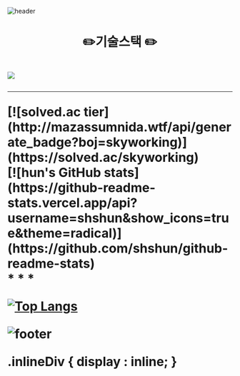 
![header](https://capsule-render.vercel.app/api?type=wave&color=auto&height=400&section=header&text=shshun&fontSize=90)


<h1 align="center">✏️기술스택 ✏️ <h1>

<img src="https://img.shields.io/badge/Python-3766AB?style=flat-square&logo=Python&logoColor=white"/></a>

* * *

<div>
<div class="inlineDiv">
[![solved.ac tier](http://mazassumnida.wtf/api/generate_badge?boj=skyworking)](https://solved.ac/skyworking)
</div>

<div class="inlineDiv">
[![hun's GitHub stats](https://github-readme-stats.vercel.app/api?username=shshun&show_icons=true&theme=radical)](https://github.com/shshun/github-readme-stats)
</div>
<div>
* * *

[![Top Langs](https://github-readme-stats.vercel.app/api/top-langs/?username=shshun&layout=compact)](https://github.com/shshun/github-readme-stats)


![footer](https://capsule-render.vercel.app/api?section=footer)

.inlineDiv {
  display : inline;
}
